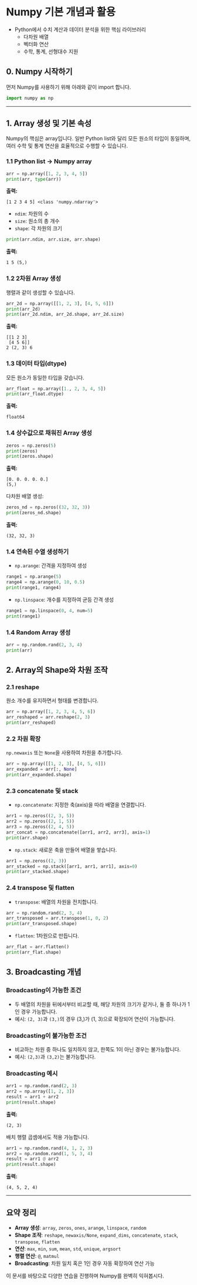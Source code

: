 # Numpy 기본 개념과 활용
 - Python에서 수치 계산과 데이터 분석을 위한 핵심 라이브러리
   - 다차원 배열
   - 벡터화 연산
   - 수학, 통계, 선형대수 지원
 
## 0. Numpy 시작하기

먼저 Numpy를 사용하기 위해 아래와 같이 import 합니다.

```python
import numpy as np
```

---

## 1. Array 생성 및 기본 속성

Numpy의 핵심은 array입니다. 일반 Python list와 달리 모든 원소의 타입이 동일하며, 여러 수학 및 통계 연산을 효율적으로 수행할 수 있습니다.

### 1.1 Python list → Numpy array
```python
arr = np.array([1, 2, 3, 4, 5])
print(arr, type(arr))
```
**출력:**
```
[1 2 3 4 5] <class 'numpy.ndarray'>
```

- `ndim`: 차원의 수
- `size`: 원소의 총 개수
- `shape`: 각 차원의 크기

```python
print(arr.ndim, arr.size, arr.shape)
```
**출력:**
```
1 5 (5,)
```

### 1.2 2차원 Array 생성
행렬과 같이 생성할 수 있습니다.
```python
arr_2d = np.array([[1, 2, 3], [4, 5, 6]])
print(arr_2d)
print(arr_2d.ndim, arr_2d.shape, arr_2d.size)
```
**출력:**
```
[[1 2 3]
 [4 5 6]]
2 (2, 3) 6
```

### 1.3 데이터 타입(dtype)
모든 원소가 동일한 타입을 갖습니다.
```python
arr_float = np.array([1., 2, 3, 4, 5])
print(arr_float.dtype)
```
**출력:**
```
float64
```

### 1.4 상수값으로 채워진 Array 생성
```python
zeros = np.zeros(5)
print(zeros)
print(zeros.shape)
```
**출력:**
```
[0. 0. 0. 0. 0.]
(5,)
```

다차원 배열 생성:
```python
zeros_nd = np.zeros((32, 32, 3))
print(zeros_nd.shape)
```
**출력:**
```
(32, 32, 3)
```

### 1.4 연속된 수열 생성하기
- `np.arange`: 간격을 지정하여 생성
```python
range1 = np.arange(5)
range4 = np.arange(0, 10, 0.5)
print(range1, range4)
```

- `np.linspace`: 개수를 지정하여 균등 간격 생성
```python
range1 = np.linspace(0, 4, num=5)
print(range1)
```

### 1.4 Random Array 생성
```python
arr = np.random.rand(2, 3, 4)
print(arr)
```

## 2. Array의 Shape와 차원 조작

### 2.1 reshape
원소 개수를 유지하면서 형태를 변경합니다.
```python
arr = np.array([1, 2, 3, 4, 5, 6])
arr_reshaped = arr.reshape(2, 3)
print(arr_reshaped)
```

### 2.2 차원 확장
`np.newaxis` 또는 `None`을 사용하여 차원을 추가합니다.
```python
arr = np.array([[1, 2, 3], [4, 5, 6]])
arr_expanded = arr[:, None]
print(arr_expanded.shape)
```

### 2.3 concatenate 및 stack
- `np.concatenate`: 지정한 축(axis)을 따라 배열을 연결합니다.
```python
arr1 = np.zeros((2, 3, 5))
arr2 = np.zeros((2, 1, 5))
arr3 = np.zeros((2, 4, 5))
arr_concat = np.concatenate([arr1, arr2, arr3], axis=1)
print(arr.shape)
```

- `np.stack`: 새로운 축을 만들어 배열을 쌓습니다.
```python
arr1 = np.zeros((2, 3))
arr_stacked = np.stack([arr1, arr1, arr1], axis=0)
print(arr_stacked.shape)
```

### 2.4 transpose 및 flatten
- `transpose`: 배열의 차원을 전치합니다.
```python
arr = np.random.rand(2, 3, 4)
arr_transposed = arr.transpose(1, 0, 2)
print(arr_transposed.shape)
```

- `flatten`: 1차원으로 만듭니다.
```python
arr_flat = arr.flatten()
print(arr_flat.shape)
```

## 3. Broadcasting 개념

### Broadcasting이 가능한 조건
- 두 배열의 차원을 뒤에서부터 비교할 때, 해당 차원의 크기가 같거나, 둘 중 하나가 1인 경우 가능합니다.
- 예시: `(2, 3)`과 `(3,)`의 경우 (3,)가 (1, 3)으로 확장되어 연산이 가능합니다.

### Broadcasting이 불가능한 조건
- 비교하는 차원 중 하나도 일치하지 않고, 한쪽도 1이 아닌 경우는 불가능합니다.
- 예시: `(2,3)`과 `(3,2)`는 불가능합니다.

### Broadcasting 예시
```python
arr1 = np.random.rand(2, 3)
arr2 = np.array([1, 2, 3])
result = arr1 + arr2
print(result.shape)
```
**출력:**
```
(2, 3)
```

배치 행렬 곱셈에서도 적용 가능합니다.
```python
arr1 = np.random.rand(4, 1, 2, 3)
arr2 = np.random.rand(1, 5, 3, 4)
result = arr1 @ arr2
print(result.shape)
```
**출력:**
```
(4, 5, 2, 4)
```

---

## 요약 정리

- **Array 생성**: `array`, `zeros`, `ones`, `arange`, `linspace`, `random`
- **Shape 조작**: `reshape`, `newaxis/None`, `expand_dims`, `concatenate`, `stack`, `transpose`, `flatten`
- **연산**: `max`, `min`, `sum`, `mean`, `std`, `unique`, `argsort`
- **행렬 연산**: `@`, `matmul`
- **Broadcasting**: 차원 일치 혹은 1인 경우 자동 확장하여 연산 가능

이 문서를 바탕으로 다양한 연습을 진행하며 Numpy를 완벽히 익혀봅시다.

